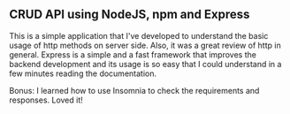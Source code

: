 ## CRUD API using NodeJS, npm and Express 

This is a simple application that I've developed to understand the basic usage of http methods on server side. Also, it was a great review of http in general. 
Express is a simple and a fast framework that improves the backend development and its usage is so easy that I could understand in a few minutes reading the documentation. 

Bonus: I learned how to use Insomnia to check the requirements and responses. Loved it! 
